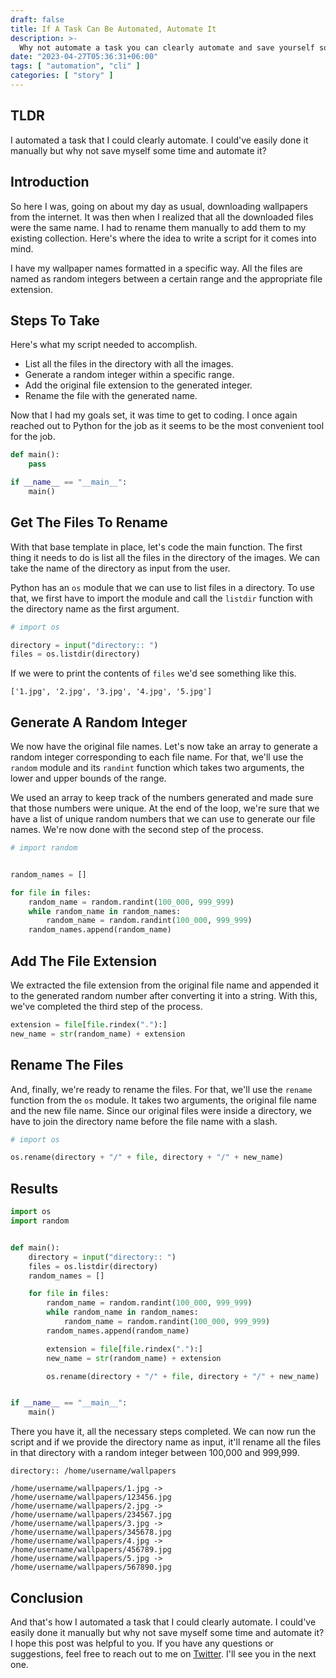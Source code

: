 ```yaml
---
draft: false
title: If A Task Can Be Automated, Automate It
description: >-
  Why not automate a task you can clearly automate and save yourself some time?
date: "2023-04-27T05:36:31+06:00"
tags: [ "automation", "cli" ]
categories: [ "story" ]
---
```


## TLDR

I automated a task that I could clearly automate. I could've easily done it
manually but why not save myself some time and automate it?

## Introduction

So here I was, going on about my day as usual, downloading wallpapers from the
internet. It was then when I realized that all the downloaded files were the
same name. I had to rename them manually to add them to my existing collection.
Here's where the idea to write a script for it comes into mind.

I have my wallpaper names formatted in a specific way. All the files are named
as random integers between a certain range and the appropriate file extension.

## Steps To Take

Here's what my script needed to accomplish.

- List all the files in the directory with all the images.
- Generate a random integer within a specific range.
- Add the original file extension to the generated integer.
- Rename the file with the generated name.

Now that I had my goals set, it was time to get to coding. I once again reached
out to Python for the job as it seems to be the most convenient tool for the
job.

```python
def main():
    pass

if __name__ == "__main__":
    main()
```

## Get The Files To Rename

With that base template in place, let's code the main function. The first thing
it needs to do is list all the files in the directory of the images. We can take
the name of the directory as input from the user.

Python has an `os` module that we can use to list files in a directory. To use
that, we first have to import the module and call the `listdir` function with
the directory name as the first argument.

```python
# import os

directory = input("directory:: ")
files = os.listdir(directory)
```

If we were to print the contents of `files` we'd see something like this.

```none
['1.jpg', '2.jpg', '3.jpg', '4.jpg', '5.jpg']
```

## Generate A Random Integer

We now have the original file names. Let's now take an array to generate a
random integer corresponding to each file name. For that, we'll use the `random`
module and its `randint` function which takes two arguments, the lower and upper
bounds of the range.

We used an array to keep track of the numbers generated and made sure that those
numbers were unique. At the end of the loop, we're sure that we have a list of
unique random numbers that we can use to generate our file names. We're now done
with the second step of the process.

```python
# import random


random_names = []

for file in files:
    random_name = random.randint(100_000, 999_999)
    while random_name in random_names:
        random_name = random.randint(100_000, 999_999)
    random_names.append(random_name)
```

## Add The File Extension

We extracted the file extension from the original file name and appended it to
the generated random number after converting it into a string. With this, we've
completed the third step of the process.


```python
extension = file[file.rindex("."):]
new_name = str(random_name) + extension
```

## Rename The Files

And, finally, we're ready to rename the files. For that, we'll use the `rename`
function from the `os` module. It takes two arguments, the original file name
and the new file name. Since our original files were inside a directory, we have
to join the directory name before the file name with a slash.

```python
# import os

os.rename(directory + "/" + file, directory + "/" + new_name)
```

## Results

```python
import os
import random


def main():
    directory = input("directory:: ")
    files = os.listdir(directory)
    random_names = []

    for file in files:
        random_name = random.randint(100_000, 999_999)
        while random_name in random_names:
            random_name = random.randint(100_000, 999_999)
        random_names.append(random_name)

        extension = file[file.rindex("."):]
        new_name = str(random_name) + extension

        os.rename(directory + "/" + file, directory + "/" + new_name)


if __name__ == "__main__":
    main()
```

There you have it, all the necessary steps completed. We can now run the script
and if we provide the directory name as input, it'll rename all the files in
that directory with a random integer between 100,000 and 999,999.

```none
directory:: /home/username/wallpapers
```

```none
/home/username/wallpapers/1.jpg -> /home/username/wallpapers/123456.jpg
/home/username/wallpapers/2.jpg -> /home/username/wallpapers/234567.jpg
/home/username/wallpapers/3.jpg -> /home/username/wallpapers/345678.jpg
/home/username/wallpapers/4.jpg -> /home/username/wallpapers/456789.jpg
/home/username/wallpapers/5.jpg -> /home/username/wallpapers/567890.jpg
```

## Conclusion

And that's how I automated a task that I could clearly automate. I could've
easily done it manually but why not save myself some time and automate it? I
hope this post was helpful to you. If you have any questions or suggestions,
feel free to reach out to me on [Twitter](https://twitter.com/jNaimXIII).
I'll see you in the next one.
